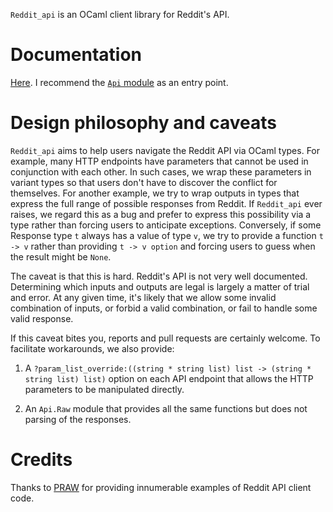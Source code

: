 `Reddit_api` is an OCaml client library for Reddit's API.

# Documentation

[Here](https://leviroth.github.io/ocaml-reddit-api/reddit_api/index.html). I
recommend the [`Api`
module](https://leviroth.github.io/ocaml-reddit-api/reddit_api/Reddit_api/Api/index.html)
as an entry point.

# Design philosophy and caveats

`Reddit_api` aims to help users navigate the Reddit API via OCaml types. For
example, many HTTP endpoints have parameters that cannot be used in conjunction
with each other. In such cases, we wrap these parameters in variant types so
that users don't have to discover the conflict for themselves. For another
example, we try to wrap outputs in types that express the full range of
possible responses from Reddit. If `Reddit_api` ever raises, we regard this as
a bug and prefer to express this possibility via a type rather than forcing
users to anticipate exceptions. Conversely, if some Response type `t` always
has a value of type `v`, we try to provide a function `t -> v` rather than
providing `t -> v option` and forcing users to guess when the result might be
`None`.

The caveat is that this is hard. Reddit's API is not very well documented.
Determining which inputs and outputs are legal is largely a matter of trial and
error. At any given time, it's likely that we allow some invalid combination of
inputs, or forbid a valid combination, or fail to handle some valid response.

If this caveat bites you, reports and pull requests are certainly welcome. To
facilitate workarounds, we also provide:

1. A `?param_list_override:((string * string list) list -> (string * string
   list) list)` option on each API endpoint that allows the HTTP parameters to
   be manipulated directly.

2. An `Api.Raw` module that provides all the same functions but does not
   parsing of the responses.

# Credits

Thanks to [PRAW](https://github.com/praw-dev/praw/) for providing innumerable
examples of Reddit API client code.
